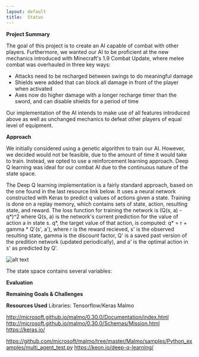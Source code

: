 ```yaml
---
layout:	default
title:	Status
---
```


**Project Summary**

The goal of this project is to create an AI capable of combat with other players. 
Furthermore, we wanted our AI to be proficient at the new mechanics introduced with
Minecraft's 1.9 Combat Update, where melee combat was overhauled in three key ways:

- Attacks need to be recharged between swings to do meaningful damage
- Shields were added that can block all damage in front of the player when activated
- Axes now do higher damage with a longer recharge timer than the sword,
and can disable shields for a period of time

Our implementation of the AI intends to make use of all features introduced above as well
as unchanged mechanics to defeat other players of equal level of equipment.


**Approach**

We initially considered using a genetic algorithm to train our AI. However, we decided
would not be feasible, due to the amount of time it would take to train. Instead, we opted
to use a reinforcement learning approach. Deep Q learning was ideal for our combat AI
due to the continuous nature of the state space.

The Deep Q learning implementation is a fairly standard approach, based on the one found in the last resource link below. It uses a neural network constructed with Keras to predict q values of actions given a state. Training is done on a replay memory, which contains sets of state, action, resulting state, and reward. The loss function for training the network is (Q(s, a) - q*)^2 where Q(s, a) is the network's current prediction for the value of action a in state s. q*, the target value of that action, is computed: q* = r + gamma * Q'(s', a'), where r is the reward recieved, s' is the observed resulting state, gamma is the discount factor, Q' is a saved past version of the predition network (updated periodically), and a' is the optimal action in s' as predicted by Q'.

![alt text](https://raw.githubusercontent.com/kavane12/Overworlders/master/docs/pics/deep_q_learning.png)

The state space contains several variables: 


**Evaluation**


**Remaining Goals & Challenges**


**Resources Used**
Libraries:
Tensorflow/Keras
Malmo

http://microsoft.github.io/malmo/0.30.0/Documentation/index.html
http://microsoft.github.io/malmo/0.30.0/Schemas/Mission.html
https://keras.io/

https://github.com/microsoft/malmo/tree/master/Malmo/samples/Python_examples/multi_agent_test.py
https://keon.io/deep-q-learning/
